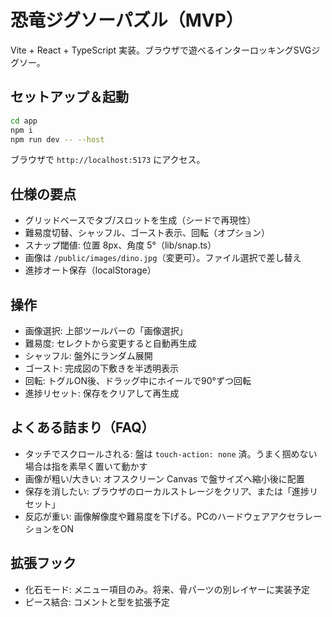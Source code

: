 # 恐竜ジグソーパズル（MVP）

Vite + React + TypeScript 実装。ブラウザで遊べるインターロッキングSVGジグソー。

## セットアップ＆起動

```bash
cd app
npm i
npm run dev -- --host
```

ブラウザで `http://localhost:5173` にアクセス。

## 仕様の要点

- グリッドベースでタブ/スロットを生成（シードで再現性）
- 難易度切替、シャッフル、ゴースト表示、回転（オプション）
- スナップ閾値: 位置 8px、角度 5°（lib/snap.ts）
- 画像は `/public/images/dino.jpg`（変更可）。ファイル選択で差し替え
- 進捗オート保存（localStorage）

## 操作

- 画像選択: 上部ツールバーの「画像選択」
- 難易度: セレクトから変更すると自動再生成
- シャッフル: 盤外にランダム展開
- ゴースト: 完成図の下敷きを半透明表示
- 回転: トグルON後、ドラッグ中にホイールで90°ずつ回転
- 進捗リセット: 保存をクリアして再生成

## よくある詰まり（FAQ）

- タッチでスクロールされる: 盤は `touch-action: none` 済。うまく掴めない場合は指を素早く置いて動かす
- 画像が粗い/大きい: オフスクリーン Canvas で盤サイズへ縮小後に配置
- 保存を消したい: ブラウザのローカルストレージをクリア、または「進捗リセット」
- 反応が重い: 画像解像度や難易度を下げる。PCのハードウェアアクセラレーションをON

## 拡張フック

- 化石モード: メニュー項目のみ。将来、骨パーツの別レイヤーに実装予定
- ピース結合: コメントと型を拡張予定
